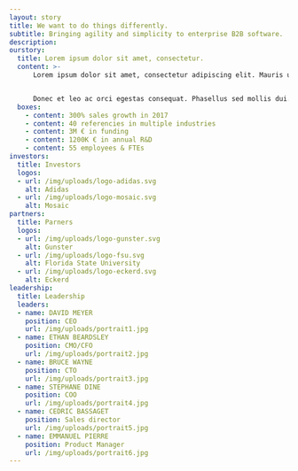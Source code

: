 ```yaml
---
layout: story
title: We want to do things differently.
subtitle: Bringing agility and simplicity to enterprise B2B software.
description:
ourstory:
  title: Lorem ipsum dolor sit amet, consectetur.
  content: >-
      Lorem ipsum dolor sit amet, consectetur adipiscing elit. Mauris ut ultrices ipsum. Duis eu lorem eget nunc varius porta non at lorem. Nunc faucibus purus quis mi placerat, a tristique ex tincidunt. Praesent nec accumsan odio, eget consequat nibh. Nam vitae feugiat nibh.


      Donec et leo ac orci egestas consequat. Phasellus sed mollis dui. Fusce fermentum maximus arcu a egestas. Vestibulum tincidunt sagittis mollis. In sed mattis leo, a fermentum sem.
  boxes:
    - content: 300% sales growth in 2017
    - content: 40 referencies in multiple industries
    - content: 3M € in funding
    - content: 1200K € in annual R&D
    - content: 55 employees & FTEs
investors:
  title: Investors
  logos:
  - url: /img/uploads/logo-adidas.svg
    alt: Adidas
  - url: /img/uploads/logo-mosaic.svg
    alt: Mosaic
partners:
  title: Parners
  logos:
  - url: /img/uploads/logo-gunster.svg
    alt: Gunster
  - url: /img/uploads/logo-fsu.svg
    alt: Florida State University
  - url: /img/uploads/logo-eckerd.svg
    alt: Eckerd
leadership:
  title: Leadership
  leaders:
  - name: DAVID MEYER
    position: CEO
    url: /img/uploads/portrait1.jpg
  - name: ETHAN BEARDSLEY
    position: CMO/CFO
    url: /img/uploads/portrait2.jpg
  - name: BRUCE WAYNE
    position: CTO
    url: /img/uploads/portrait3.jpg
  - name: STEPHANE DINE
    position: COO
    url: /img/uploads/portrait4.jpg
  - name: CEDRIC BASSAGET
    position: Sales director
    url: /img/uploads/portrait5.jpg
  - name: EMMANUEL PIERRE
    position: Product Manager
    url: /img/uploads/portrait6.jpg
---
```

